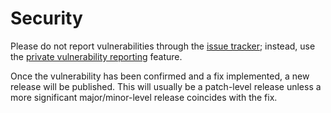 # Security

Please do not report vulnerabilities through the
[issue tracker](https://github.com/vezel-dev/ruptura/issues); instead, use the
[private vulnerability reporting](https://github.com/vezel-dev/ruptura/security/advisories/new)
feature.

Once the vulnerability has been confirmed and a fix implemented, a new release
will be published. This will usually be a patch-level release unless a more
significant major/minor-level release coincides with the fix.
